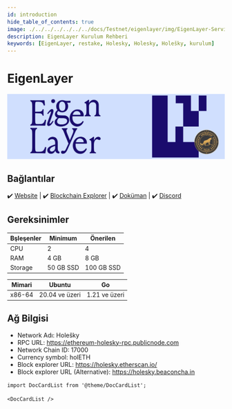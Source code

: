 ```yaml
---
id: introduction
hide_table_of_contents: true
image: ./../../../../../../docs/Testnet/eigenlayer/img/EigenLayer-Service-Cover.jpg
description: EigenLayer Kurulum Rehberi
keywords: [EigenLayer, restake, Holesky, Holesky, Holešky, kurulum]
---
```

# EigenLayer 

![EigenLayer](./../../../../../../docs/Testnet/eigenlayer/img/EigenLayer-Service.jpg)

## Bağlantılar
 ✔️ [Website](https://www.eigenlayer.xyz) |
 ✔️ [Blockchain Explorer](https://holesky.etherscan.io) |
 ✔️ [Doküman](https://docs.eigenlayer.xyz) |
 ✔️ [Discord](https://discord.gg/hxf4WUsACy)

## Gereksinimler

| Bşleşenler | Minimum | **Önerilen** |
| ------------ | ------------ | ------------ |
| CPU |	2 | 4 |
| RAM	| 4 GB | 8 GB |
| Storage | 50 GB SSD | 100 GB SSD |
 
| Mimari | Ubuntu | Go |
| ------------ | ------------ | ------------ | 
| x86-64 | 20.04 ve üzeri | 1.21 ve üzeri  |

## Ağ Bilgisi 
* Network Adı: Holešky  
* RPC URL: https://ethereum-holesky-rpc.publicnode.com
* Network Chain ID: 17000
* Currency symbol: holETH
* Block explorer URL: https://holesky.etherscan.io/
* Block explorer URL (Alternative): https://holesky.beaconcha.in

```mdx-code-block
import DocCardList from '@theme/DocCardList';

<DocCardList />
```
